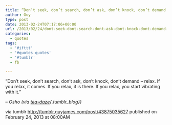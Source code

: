 ```yaml
---
title: “Don’t seek, don’t search, don’t ask, don’t knock, don’t demand – relax. If you relax, it comes. If…”
author: Guy
type: post
date: 2013-02-24T07:17:06+00:00
url: /2013/02/24/dont-seek-dont-search-dont-ask-dont-knock-dont-demand-relax-if-you-relax-it-comes-if/
categories:
  - quotes
tags:
  - '#ifttt'
  - '#quotes quotes'
  - '#tumblr'
  - fb

---
```

“Don’t seek, don’t search, don’t ask, don’t knock, don’t demand &#8211; relax. If you relax, it comes. If you relax, it is there. If you relax, you start vibrating with it.”

&#8211; _Osho (via [tea-daze][1]{.tumblr_blog})_

via tumblr http://tumblr.guyjames.com/post/43875035627 published on February 24, 2013 at 08:00AM

 [1]: http://tea-daze.tumblr.com/
